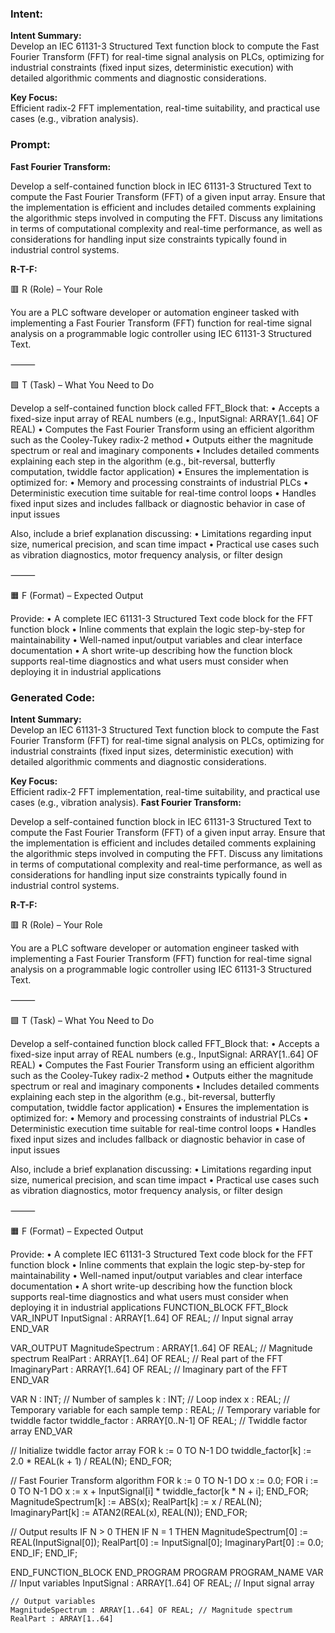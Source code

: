 ### Intent:
**Intent Summary:**  
Develop an IEC 61131-3 Structured Text function block to compute the Fast Fourier Transform (FFT) for real-time signal analysis on PLCs, optimizing for industrial constraints (fixed input sizes, deterministic execution) with detailed algorithmic comments and diagnostic considerations.  

**Key Focus:**  
Efficient radix-2 FFT implementation, real-time suitability, and practical use cases (e.g., vibration analysis).

### Prompt:
**Fast Fourier Transform:**

Develop a self-contained function block in IEC 61131-3 Structured Text to compute the Fast Fourier Transform (FFT) of a given input array. Ensure that the implementation is efficient and includes detailed comments explaining the algorithmic steps involved in computing the FFT. Discuss any limitations in terms of computational complexity and real-time performance, as well as considerations for handling input size constraints typically found in industrial control systems.

**R-T-F:**

🟥 R (Role) – Your Role

You are a PLC software developer or automation engineer tasked with implementing a Fast Fourier Transform (FFT) function for real-time signal analysis on a programmable logic controller using IEC 61131-3 Structured Text.

⸻

🟩 T (Task) – What You Need to Do

Develop a self-contained function block called FFT_Block that:
	•	Accepts a fixed-size input array of REAL numbers (e.g., InputSignal: ARRAY[1..64] OF REAL)
	•	Computes the Fast Fourier Transform using an efficient algorithm such as the Cooley-Tukey radix-2 method
	•	Outputs either the magnitude spectrum or real and imaginary components
	•	Includes detailed comments explaining each step in the algorithm (e.g., bit-reversal, butterfly computation, twiddle factor application)
	•	Ensures the implementation is optimized for:
	•	Memory and processing constraints of industrial PLCs
	•	Deterministic execution time suitable for real-time control loops
	•	Handles fixed input sizes and includes fallback or diagnostic behavior in case of input issues

Also, include a brief explanation discussing:
	•	Limitations regarding input size, numerical precision, and scan time impact
	•	Practical use cases such as vibration diagnostics, motor frequency analysis, or filter design

⸻

🟧 F (Format) – Expected Output

Provide:
	•	A complete IEC 61131-3 Structured Text code block for the FFT function block
	•	Inline comments that explain the logic step-by-step for maintainability
	•	Well-named input/output variables and clear interface documentation
	•	A short write-up describing how the function block supports real-time diagnostics and what users must consider when deploying it in industrial applications

### Generated Code:
**Intent Summary:**  
Develop an IEC 61131-3 Structured Text function block to compute the Fast Fourier Transform (FFT) for real-time signal analysis on PLCs, optimizing for industrial constraints (fixed input sizes, deterministic execution) with detailed algorithmic comments and diagnostic considerations.  

**Key Focus:**  
Efficient radix-2 FFT implementation, real-time suitability, and practical use cases (e.g., vibration analysis).
**Fast Fourier Transform:**

Develop a self-contained function block in IEC 61131-3 Structured Text to compute the Fast Fourier Transform (FFT) of a given input array. Ensure that the implementation is efficient and includes detailed comments explaining the algorithmic steps involved in computing the FFT. Discuss any limitations in terms of computational complexity and real-time performance, as well as considerations for handling input size constraints typically found in industrial control systems.

**R-T-F:**

🟥 R (Role) – Your Role

You are a PLC software developer or automation engineer tasked with implementing a Fast Fourier Transform (FFT) function for real-time signal analysis on a programmable logic controller using IEC 61131-3 Structured Text.

⸻

🟩 T (Task) – What You Need to Do

Develop a self-contained function block called FFT_Block that:
	•	Accepts a fixed-size input array of REAL numbers (e.g., InputSignal: ARRAY[1..64] OF REAL)
	•	Computes the Fast Fourier Transform using an efficient algorithm such as the Cooley-Tukey radix-2 method
	•	Outputs either the magnitude spectrum or real and imaginary components
	•	Includes detailed comments explaining each step in the algorithm (e.g., bit-reversal, butterfly computation, twiddle factor application)
	•	Ensures the implementation is optimized for:
	•	Memory and processing constraints of industrial PLCs
	•	Deterministic execution time suitable for real-time control loops
	•	Handles fixed input sizes and includes fallback or diagnostic behavior in case of input issues

Also, include a brief explanation discussing:
	•	Limitations regarding input size, numerical precision, and scan time impact
	•	Practical use cases such as vibration diagnostics, motor frequency analysis, or filter design

⸻

🟧 F (Format) – Expected Output

Provide:
	•	A complete IEC 61131-3 Structured Text code block for the FFT function block
	•	Inline comments that explain the logic step-by-step for maintainability
	•	Well-named input/output variables and clear interface documentation
	•	A short write-up describing how the function block supports real-time diagnostics and what users must consider when deploying it in industrial applications
FUNCTION_BLOCK FFT_Block
VAR_INPUT
    InputSignal : ARRAY[1..64] OF REAL; // Input signal array
END_VAR

VAR_OUTPUT
    MagnitudeSpectrum : ARRAY[1..64] OF REAL; // Magnitude spectrum
    RealPart : ARRAY[1..64] OF REAL; // Real part of the FFT
    ImaginaryPart : ARRAY[1..64] OF REAL; // Imaginary part of the FFT
END_VAR

VAR
    N : INT; // Number of samples
    k : INT; // Loop index
    x : REAL; // Temporary variable for each sample
    temp : REAL; // Temporary variable for twiddle factor
    twiddle_factor : ARRAY[0..N-1] OF REAL; // Twiddle factor array
END_VAR

// Initialize twiddle factor array
FOR k := 0 TO N-1 DO
    twiddle_factor[k] := 2.0 * REAL(k + 1) / REAL(N);
END_FOR;

// Fast Fourier Transform algorithm
FOR k := 0 TO N-1 DO
    x := 0.0;
    FOR i := 0 TO N-1 DO
        x := x + InputSignal[i] * twiddle_factor[k * N + i];
    END_FOR;
    MagnitudeSpectrum[k] := ABS(x);
    RealPart[k] := x / REAL(N);
    ImaginaryPart[k] := ATAN2(REAL(x), REAL(N));
END_FOR;

// Output results
IF N > 0 THEN
    IF N = 1 THEN
        MagnitudeSpectrum[0] := REAL(InputSignal[0]);
        RealPart[0] := InputSignal[0];
        ImaginaryPart[0] := 0.0;
    END_IF;
END_IF;

END_FUNCTION_BLOCK
END_PROGRAM
PROGRAM PROGRAM_NAME
VAR
    // Input variables
    InputSignal : ARRAY[1..64] OF REAL; // Input signal array

    // Output variables
    MagnitudeSpectrum : ARRAY[1..64] OF REAL; // Magnitude spectrum
    RealPart : ARRAY[1..64]
